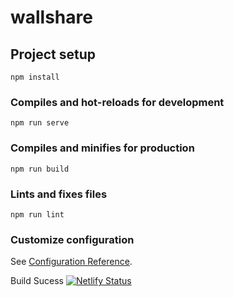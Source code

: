 # wallshare

## Project setup
```
npm install
```

### Compiles and hot-reloads for development
```
npm run serve
```

### Compiles and minifies for production
```
npm run build
```

### Lints and fixes files
```
npm run lint
```

### Customize configuration
See [Configuration Reference](https://cli.vuejs.org/config/).

Build Sucess [![Netlify Status](https://api.netlify.com/api/v1/badges/1950ffb3-e1b5-4048-8542-a1f08c302213/deploy-status)](https://app.netlify.com/sites/wallshare/deploys)
